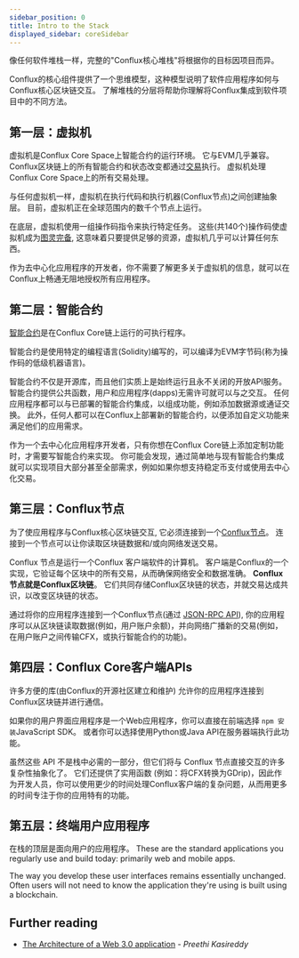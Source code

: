 ```yaml
---
sidebar_position: 0
title: Intro to the Stack
displayed_sidebar: coreSidebar
---
```


像任何软件堆栈一样，完整的"Conflux核心堆栈"将根据你的目标因项目而异。

Conflux的核心组件提供了一个思维模型，这种模型说明了软件应用程序如何与Conflux核心区块链交互。 了解堆栈的分层将帮助你理解将Conflux集成到软件项目中的不同方法。

## 第一层：虚拟机

虚拟机是Conflux Core Space上智能合约的运行环境。 它与EVM几乎兼容。 Conflux区块链上的所有智能合约和状态改变都通过[交易](../core-space-basics/transactions/overview.md)执行。 虚拟机处理Conflux Core Space上的所有交易处理。

与任何虚拟机一样，虚拟机在执行代码和执行机器(Conflux节点)之间创建抽象层。 目前，虚拟机正在全球范围内的数千个节点上运行。

在底层，虚拟机使用一组操作码指令来执行特定任务。 这些(共140个)操作码使虚拟机成为[图灵完备](https://zh.wikipedia.org/wiki/%E5%9C%96%E9%9D%88%E5%AE%8C%E5%82%99%E6%80%A7), 这意味着只要提供足够的资源，虚拟机几乎可以计算任何东西。

作为去中心化应用程序的开发者，你不需要了解更多关于虚拟机的信息，就可以在Conflux上畅通无阻地授权所有应用程序。

## 第二层：智能合约

[智能合约](./smart-contracts)是在Conflux Core链上运行的可执行程序。

智能合约是使用特定的编程语言(Solidity)编写的，可以编译为EVM字节码(称为操作码的低级机器语言)。

智能合约不仅是开源库，而且他们实质上是始终运行且永不关闭的开放API服务。 智能合约提供公共函数，用户和应用程序(dapps)无需许可就可以与之交互。 任何应用程序都可以与已部署的智能合约集成，以组成功能，例如添加数据源或通证交换。 此外，任何人都可以在Conflux上部署新的智能合约，以便添加自定义功能来满足他们的应用需求。

作为一个去中心化应用程序开发者，只有你想在Conflux Core链上添加定制功能时，才需要写智能合约来实现。 你可能会发现，通过简单地与现有智能合约集成就可以实现项目大部分甚至全部需求，例如如果你想支持稳定币支付或使用去中心化交易。

## 第三层：Conflux节点

为了使应用程序与Conflux核心区块链交互, 它必须连接到一个[Conflux节点](../../general/run-a-node/Overview.md)。 连接到一个节点可以让你读取区块链数据和/或向网络发送交易。

Conflux 节点是运行一个Conflux 客户端软件的计算机。 客户端是Conflux的一个实现，它验证每个区块中的所有交易，从而确保网络安全和数据准确。 **Conflux节点就是Conflux区块链**。 它们共同存储Conflux区块链的状态，并就交易达成共识，以改变区块链的状态。

通过将你的应用程序连接到一个Conflux节点(通过 [JSON-RPC API](./json-rpc/)), 你的应用程序可以从区块链读取数据(例如，用户账户余额)，并向网络广播新的交易(例如，在用户账户之间传输CFX，或执行智能合约的功能)。

## 第四层：Conflux Core客户端APIs

许多方便的库(由Conflux的开源社区建立和维护) 允许你的应用程序连接到Conflux区块链并进行通信。

如果你的用户界面应用程序是一个Web应用程序，你可以直接在前端选择 `npm 安装`JavaScript SDK。 或者你可以选择使用Python或Java API在服务器端执行此功能。

虽然这些 API 不是栈中必需的一部分，但它们将与 Conflux 节点直接交互的许多复杂性抽象化了。 它们还提供了实用函数 (例如：将CFX转换为GDrip)，因此作为开发人员，你可以使用更少的时间处理Conflux客户端的复杂问题，从而用更多的时间专注于你的应用特有的功能。

## 第五层：终端用户应用程序

在栈的顶层是面向用户的应用程序。 These are the standard applications you regularly use and build today: primarily web and mobile apps.

The way you develop these user interfaces remains essentially unchanged. Often users will not need to know the application they're using is built using a blockchain.

## Further reading

- [The Architecture of a Web 3.0 application](https://www.preethikasireddy.com/post/the-architecture-of-a-web-3-0-application) - _Preethi Kasireddy_
